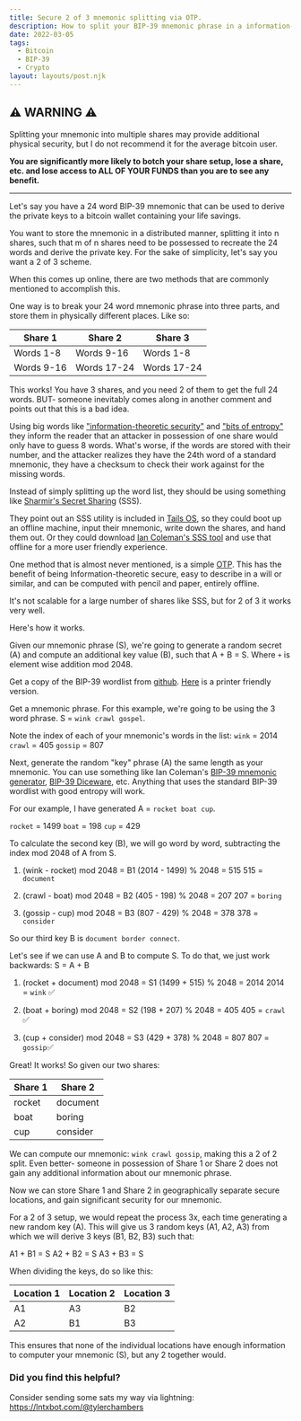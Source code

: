 ```yaml
---
title: Secure 2 of 3 mnemonic splitting via OTP.
description: How to split your BIP-39 mnemonic phrase in a information-theroetically secure 2 of 3 configuration, using simple math you can do in your head.
date: 2022-03-05
tags:
  - Bitcoin
  - BIP-39
  - Crypto
layout: layouts/post.njk
---
```


## ⚠️ WARNING ⚠️

Splitting your mnemonic into multiple shares may provide additional physical security, but I do not recommend it for the average bitcoin user.

**You are significantly more likely to botch your share setup, lose a share, etc. and lose access to ALL OF YOUR FUNDS than you are to see any benefit.**

---

Let's say you have a 24 word BIP-39 mnemonic that can be used to derive the private keys to a bitcoin wallet containing your life savings.

You want to store the mnemonic in a distributed manner, splitting it into n shares, such that m of n shares need to be possessed to recreate the 24 words and derive the private key. For the sake of simplicity, let's say you want a 2 of 3 scheme.

When this comes up online, there are two methods that are commonly mentioned to accomplish this.

One way is to break your 24 word mnemonic phrase into three parts, and store them in physically different places. Like so:

| Share 1    | Share 2     | Share 3     |
| ---------- | ----------- | ----------- |
| Words 1-8  | Words 9-16  | Words 1-8   |
| Words 9-16 | Words 17-24 | Words 17-24 |

This works! You have 3 shares, and you need 2 of them to get the full 24 words. BUT- someone inevitably comes along in another comment and points out that this is a bad idea.

Using big words like ["information-theoretic security"](https://en.wikipedia.org/wiki/Information-theoretic_security) and ["bits of entropy"](<https://en.wikipedia.org/wiki/Entropy_(information_theory)>) they inform the reader that an attacker in possession of one share would only have to guess 8 words. What's worse, if the words are stored with their number, and the attacker realizes they have the 24th word of a standard mnemonic, they have a checksum to check their work against for the missing words.

Instead of simply splitting up the word list, they should be using something like [Sharmir's Secret Sharing](https://en.wikipedia.org/wiki/Shamir%27s_Secret_Sharing) (SSS).

They point out an SSS utility is included in [Tails OS](https://tails.boum.org/), so they could boot up an offline machine, input their mnemonic, write down the shares, and hand them out. Or they could download [Ian Coleman's SSS tool](https://iancoleman.io/shamir/) and use that offline for a more user friendly experience.

One method that is almost never mentioned, is a simple [OTP](https://en.wikipedia.org/wiki/One-time_password). This has the benefit of being Information-theoretic secure, easy to describe in a will or similar, and can be computed with pencil and paper, entirely offline.

It's not scalable for a large number of shares like SSS, but for 2 of 3 it works very well.

Here's how it works.

Given our mnemonic phrase (S), we're going to generate a random secret (A) and compute an additional key value (B), such that A + B = S. Where `+` is element wise addition mod 2048.

Get a copy of the BIP-39 wordlist from [github](https://github.com/bitcoin/bips/blob/master/bip-0039/english.txt). [Here](https://github.com/hatgit/BIP39-wordlist-printable-en) is a printer friendly version.

Get a mnemonic phrase. For this example, we're going to be using the 3 word phrase. S = `wink crawl gospel`.

Note the index of each of your mnemonic's words in the list:
`wink` = 2014
`crawl` = 405
`gossip` = 807

Next, generate the random "key" phrase (A) the same length as your mnemonic. You can use something like Ian Coleman's [BIP-39 mnemonic generator](https://iancoleman.io/bip39/), [BIP-39 Diceware](https://github.com/taelfrinn/Bip39-diceware), etc. Anything that uses the standard BIP-39 wordlist with good entropy will work.

For our example, I have generated A = `rocket boat cup`.

`rocket` = 1499
`boat` = 198
`cup` = 429

To calculate the second key (B), we will go word by word, subtracting the index mod 2048 of A from S.

1. (wink - rocket) mod 2048 = B1
   (2014 - 1499) % 2048 = 515
   515 = `document`

2. (crawl - boat) mod 2048 = B2
   (405 - 198) % 2048 = 207
   207 = `boring`

3. (gossip - cup) mod 2048 = B3
   (807 - 429) % 2048 = 378
   378 = `consider`

So our third key B is `document border connect`.

Let's see if we can use A and B to compute S. To do that, we just work backwards: S = A + B

1. (rocket + document) mod 2048 = S1
   (1499 + 515) % 2048 = 2014
   2014 = `wink` ✅

2. (boat + boring) mod 2048 = S2
   (198 + 207) % 2048 = 405
   405 = `crawl` ✅

3. (cup + consider) mod 2048 = S3
   (429 + 378) % 2048 = 807
   807 = `gossip`✅

Great! It works! So given our two shares:

| Share 1 | Share 2 |
| ------- | ------- |
| rocket  | document  |
| boat    | boring  |
| cup     | consider |

We can compute our mnemonic: `wink crawl gossip`, making this a 2 of 2 split. Even better- someone in possession of Share 1 or Share 2 does not gain any additional information about our mnemonic phrase.

Now we can store Share 1 and Share 2 in geographically separate secure locations, and gain significant security for our mnemonic.

For a 2 of 3 setup, we would repeat the process 3x, each time generating a new random key (A). This will give us 3 random keys (A1, A2, A3) from which we will derive 3 keys (B1, B2, B3) such that:

A1 + B1 = S
A2 + B2 = S
A3 + B3 = S

When dividing the keys, do so like this:

| Location 1 | Location 2 | Location 3 |
| ---------- | ---------- | ---------- |
| A1         | A3         | B2         |
| A2         | B1         | B3         |

This ensures that none of the individual locations have enough information to computer your mnemonic (S), but any 2 together would.

### Did you find this helpful?

Consider sending some sats my way via lightning: https://lntxbot.com/@tylerchambers

